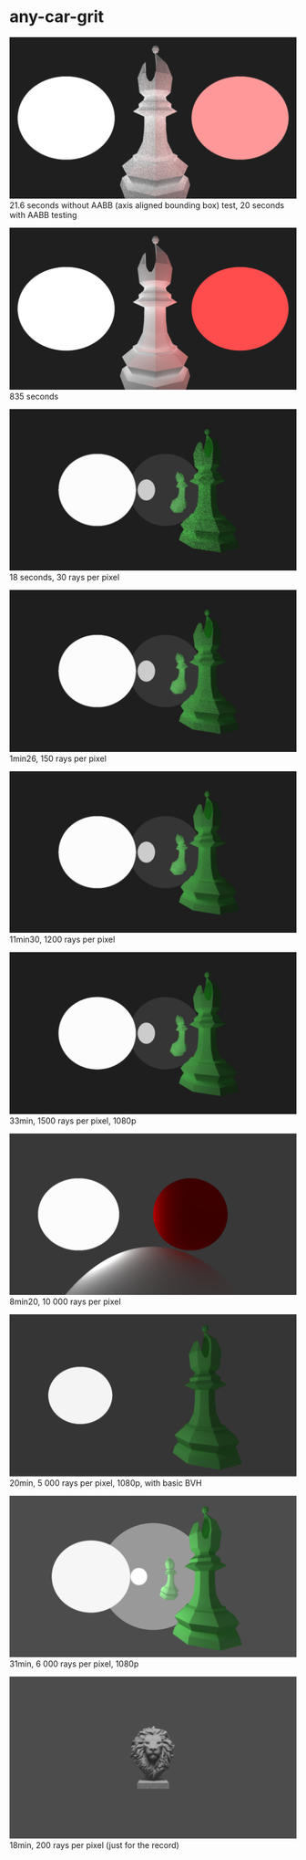 # any-car-grit

![Figure 1](figures/fig1.png)
21.6 seconds without AABB (axis aligned bounding box) test, 20 seconds with AABB testing


![Figure 2](figures/fig2.png)
835 seconds


![Figure 3](figures/fig3.png)
18 seconds, 30 rays per pixel


![Figure 4](figures/fig4.png)
1min26, 150 rays per pixel


![Figure 5](figures/fig5.png)
11min30, 1200 rays per pixel


![Figure 6](figures/fig6.png)
33min, 1500 rays per pixel, 1080p


![Figure 7](figures/fig7.png)
8min20, 10 000 rays per pixel


![Figure 8](figures/fig8.png)
20min, 5 000 rays per pixel, 1080p, with basic BVH


![Figure 9](figures/fig9.png)
31min, 6 000 rays per pixel, 1080p


![Figure 10](figures/fig10.png)
18min, 200 rays per pixel (just for the record)